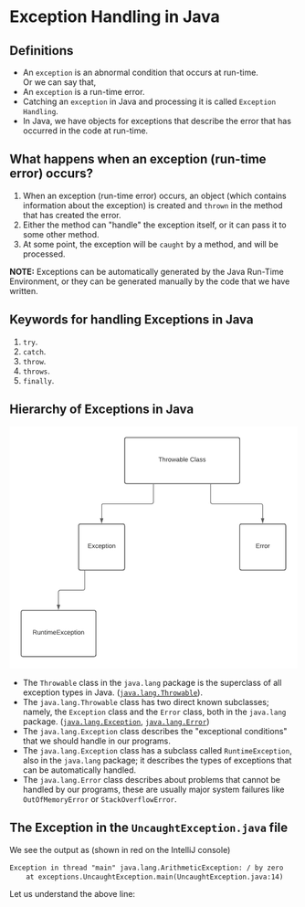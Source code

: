 # Exception Handling in Java

## Definitions
- An `exception` is an abnormal condition that occurs at run-time.  
Or we can say that,  
- An `exception` is a run-time error.
- Catching an `exception` in Java and processing it is called `Exception Handling`.
- In Java, we have objects for exceptions that describe the error that has occurred in the code at run-time.

## What happens when an exception (run-time error) occurs?
1. When an exception (run-time error) occurs, an object (which contains information about the exception)
is created and `thrown` in the method that has created the error.  
2. Either the method can "handle" the exception itself, or it can pass it to some other method.
3. At some point, the exception will be `caught` by a method, and will be processed.  
  
**NOTE:**  Exceptions can be automatically generated by the Java Run-Time Environment, or they can be generated manually by the code that we have written.

## Keywords for handling Exceptions in Java
1. `try`.
2. `catch`.
3. `throw`.
4. `throws`.
5. `finally`.

## Hierarchy of Exceptions in Java
![exception hierarchy in Java](./img/exceptionHierarchy.png)  

- The `Throwable` class in the `java.lang` package is the superclass of all exception types in Java.
([`java.lang.Throwable`](https://docs.oracle.com/en/java/javase/14/docs/api/java.base/java/lang/Throwable.html)).  
- The `java.lang.Throwable` class has two direct known subclasses;
 namely, the `Exception` class and the `Error` class, both in the `java.lang` package.
 ([`java.lang.Exception`](https://docs.oracle.com/en/java/javase/14/docs/api/java.base/java/lang/Exception.html),
  [`java.lang.Error`](https://docs.oracle.com/en/java/javase/14/docs/api/java.base/java/lang/Error.html))
- The `java.lang.Exception` class describes the "exceptional conditions" that we should handle in our programs.
- The `java.lang.Exception` class has a subclass called `RuntimeException`, also in the `java.lang` package; 
it describes the types of exceptions that can be automatically handled.
- The `java.lang.Error` class describes about problems that cannot be handled by our programs, these are usually major
system failures like `OutOfMemoryError` or `StackOverflowError`.

## The Exception in the `UncaughtException.java` file
We see the output as (shown in red on the IntelliJ console)
```
Exception in thread "main" java.lang.ArithmeticException: / by zero
	at exceptions.UncaughtException.main(UncaughtException.java:14)
```
Let us understand the above line:
